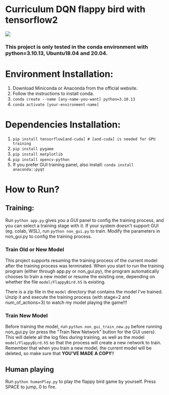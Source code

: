 # Curriculum DQN flappy bird with tensorflow2
<img src=https://i.imgur.com/MVIA3ob.gif>

### This project is only tested in the conda environment with python=3.10.13, Ubuntu18.04 and 20.04.
# Environment Installation:
1. Download Miniconda or Anaconda from the official website.
2. Follow the instructions to install conda.
3. ```conda create --name [any-name-you-want] python=3.10.13```
4. ```conda activate [your-environment-name]```


# Dependencies Installation:
1. ```pip install tensorflow[and-cuda] # [and-cuda] is needed for GPU training```
2. ```pip install pygame```
3. ```pip install matplotlib```
4. ```pip install opencv-python```
5. If you prefer GUI training panel, also install:
```conda install anaconda::pyqt```

# How to Run?
## Training:  
Run ```python app.py``` gives you a GUI panel to config the training process, and you can select a training stage with it.
If your system doesn't support GUI (eg. colab, WSL), run ```python non_gui.py``` to train. Modify the parameters in non_gui.py to config the training process.

### Train Old or New Model
This project supports resuming the training process of the current model after the training process was terminated. When you start to run the training program (either through app.py or non_gui.py), the program automatically chooses to train a new model or resume the existing one, depending on whether the file ```model/FlappyBird.h5``` is existing.

There is a zip file in the ```model``` directory that contains the model I've trained. Unzip it and execute the training process (with stage=2 and num_of_actions=3) to watch my model playing the game!!!

### Train New Model
Before training the model, run ```python non_gui_train_new.py``` before running non_gui.py (or press the "Train New Network" button for the GUI users). This will delete all the log files during training, as well as the model ```model/FlappyBird.h5``` so that the process will create a new network to train. Remember that when you train a new model, the current model will be deleted, so make sure that **YOU'VE MADE A COPY**!!

## Human playing
Run ```python humanPlay.py``` to play the flappy bird game by yourself. Press SPACE to jump, 0 to fire.
